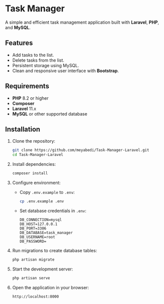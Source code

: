 # Task Manager

A simple and efficient task management application built with **Laravel**, **PHP**, and **MySQL**.

## Features
- Add tasks to the list.
- Delete tasks from the list.
- Persistent storage using MySQL.
- Clean and responsive user interface with **Bootstrap**.

## Requirements
- **PHP** 8.2 or higher
- **Composer**
- **Laravel** 11.x
- **MySQL** or other supported database

## Installation
1. Clone the repository:
    ```bash
    git clone https://github.com/meyabedi/Task-Manager-Laravel.git
    cd Task-Manager-Laravel
    ```

2. Install dependencies:
    ```bash
    composer install
    ```

3. Configure environment:
    - Copy `.env.example` to `.env`:
      ```bash
      cp .env.example .env
      ```
    - Set database credentials in `.env`:
      ```env
      DB_CONNECTION=mysql
      DB_HOST=127.0.0.1
      DB_PORT=3306
      DB_DATABASE=task_manager
      DB_USERNAME=root
      DB_PASSWORD=
      ```

4. Run migrations to create database tables:
    ```bash
    php artisan migrate
    ```

5. Start the development server:
    ```bash
    php artisan serve
    ```

6. Open the application in your browser:
    ```
    http://localhost:8000
    ```


